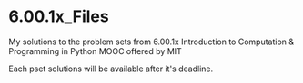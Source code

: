 # 6.00.1x_Files
My solutions to the problem sets from 6.00.1x Introduction to Computation & Programming in Python MOOC offered by MIT

Each pset solutions will be available after it's deadline.

